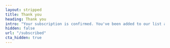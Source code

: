 ```yaml
---
layout: stripped
title: Thank you
heading: Thank you
intro: "Your subscription is confirmed. You've been added to our list and will hear from us soon"
hidden: false
url: "/subscribed"
cta_hidden: true
---
```

